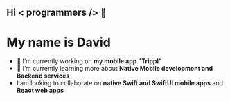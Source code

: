 ## Hi **< programmers />** 👋

# My name is David

- 🔭 I’m currently working on **my mobile app "Trippl"**
- 🌱 I’m currently learning more about **Native Mobile development and Backend services**
- I am looking to collaborate on **native Swift and SwiftUI mobile apps** and **React web apps**
